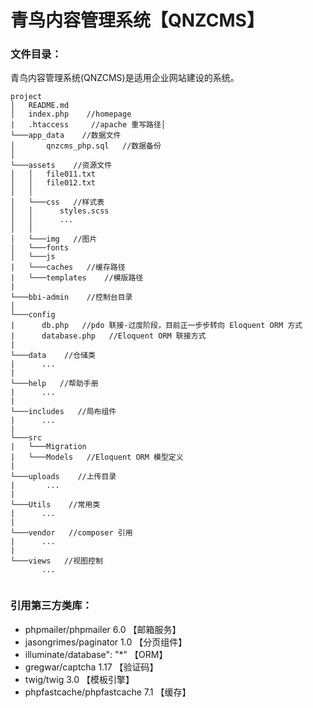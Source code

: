 # 青鸟内容管理系统【QNZCMS】

### 文件目录：

青鸟内容管理系统(QNZCMS)是适用企业网站建设的系统。

```
project
│   README.md
│   index.php    //homepage
|   .htaccess     //apache 重写路径│
└───app_data    //数据文件
│       qnzcms_php.sql   //数据备份   
│
└───assets    //资源文件
│   │   file011.txt
│   │   file012.txt
│   │
│   └───css   //样式表
│   │      styles.scss
│   │      ...
│   │   
│   └───img   //图片
|   └───fonts
│   └───js
|   └───caches   //缓存路径
|   └───templates    //模版路径
|
└───bbi-admin    //控制台目录
│   
└───config
|      db.php   //pdo 联接-过度阶段，目前正一步步转向 Eloquent ORM 方式
|      database.php   //Eloquent ORM 联接方式
|   
└───data    //仓储类
|      ...
|      
└───help   //帮助手册
|      ...
|      
└───includes   //局布组件
|      ...
|      
└───src
|   └───Migration
|   └───Models   //Eloquent ORM 模型定义
|   
└───uploads    //上传目录
|       ...
|  
└───Utils    //常用类
|      ...
|      
└───vendor   //composer 引用
|      ...
|   
└───views   //视图控制
       ...


```


### 引用第三方类库：

  - phpmailer/phpmailer 6.0    【邮箱服务】
  - jasongrimes/paginator 1.0    【分页组件】
  - illuminate/database": "*"   【ORM】
  - gregwar/captcha 1.17   【验证码】
  - twig/twig 3.0   【模板引擎】
  - phpfastcache/phpfastcache 7.1   【缓存】